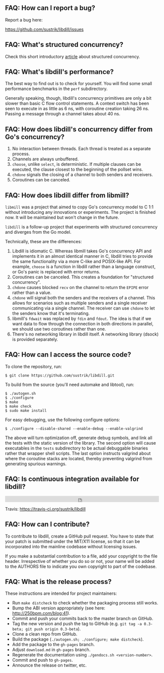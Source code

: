 
## FAQ: How can I report a bug?

Report a bug here:

<https://github.com/sustrik/libdill/issues>

## FAQ: What's structured concurrency?

Check this short introductory [article](structured-concurrency.html) about structured concurrency.

## FAQ: What's libdill's performance?

The best way to find out is to check for yourself. You will find some small performance benchmarks in the `perf` subdirectory.

Generally speaking, though, libdill's concurrency primitives are only a bit slower than basic C flow control statements. A context switch has been seen to execute in as little as 6 ns, with coroutine creation taking 26 ns. Passing a message through a channel takes about 40 ns.

## FAQ: How does libdill's concurrency differ from Go's concurrency?

1. No interaction between threads. Each thread is treated as a separate process.
2. Channels are always unbuffered.
3. `choose`, unlike `select`, is deterministic. If multiple clauses can be executed, the clause closest to the beginning of the pollset wins.
4. `chdone` signals the closing of a channel to both senders and receivers.
5. Coroutines can be canceled.

## FAQ: How does libdill differ from libmill?

`libmill` was a project that aimed to copy Go's concurrency model to C 1:1 without introducing any innovations or experiments. The project is finished now. It will be maintained but won't change in the future.

`libdill` is a follow-up project that experiments with structured concurrency and diverges from the Go model.

Technically, these are the differences:

1. Libdill is idiomatic C. Whereas libmill takes Go's concurrency API and implements it in an almost identical manner in C, libdill tries to provide the same functionality via a more C-like and POSIX-like API. For example, `choose` is a function in libdill rather than a language construct, or Go's panic is replaced with error returns.
2. Coroutines can be canceled. This creates a foundation for "structured concurrency".
3. `chdone` causes blocked `recv` on the channel to return the `EPIPE` error rather than a value.
4. `chdone` will signal both the senders and the receivers of a channel. This allows for scenarios such as multiple senders and a single receiver communicating via a single channel. The receiver can use `chdone` to let the senders know that it's terminating.
5. libmill's `fdwait` was replaced by `fdin` and `fdout`. The idea is that if we want data to flow through the connection in both directions in parallel, we should use two coroutines rather than one.
6. There's no networking library in libdill itself. A networking library (dsock) is provided separately.

## FAQ: How can I access the source code?

To clone the repository, run:

```
$ git clone https://github.com/sustrik/libdill.git
```

To build from the source (you'll need automake and libtool), run:

```
$ ./autogen.sh
$ ./configure
$ make
$ make check
$ sudo make install
```

For easy debugging, use the following configure options:

```
$ ./configure --disable-shared --enable-debug --enable-valgrind
```

The above will turn optimization off, generate debug symbols, and link all the tests with the static version of the library. The second option will cause executables in the `tests` subdirectory to be actual debuggable binaries rather that wrapper shell scripts. The last option instructs valgrind about where the coroutine stacks are located, thereby preventing valgrind from generating spurious warnings.

## FAQ: Is continuous integration available for libdill?

<iframe width="100%" height="20" frameBorder="0"
src="https://api.travis-ci.org/sustrik/libdill.svg?branch=master"></iframe>

Travis: <https://travis-ci.org/sustrik/libdill>

## FAQ: How can I contribute?

To contribute to libdill, create a GitHub pull request. You have to state that your patch is submitted under the MIT/X11 license, so that it can be incorporated into the mainline codebase without licensing issues.

If you make a substantial contribution to a file, add your copyright to the file header. Irrespective of whether you do so or not, your name will be added to the AUTHORS file to indicate you own copyright to part of the codebase.

## FAQ: What is the release process?

These instructions are intended for project maintainers:

* Run `make distcheck` to check whether the packaging process still works.
* Bump the ABI version appropriately (see here: <http://250bpm.com/blog:41>).
* Commit and push your commits back to the master branch on GitHub.
* Tag the new version and push the tag to GitHub (e.g. `git tag -a 0.3-beta; git push origin 0.3-beta`).
* Clone a clean repo from GitHub.
* Build the package (`./autogen.sh; ./configure; make distcheck`).
* Add the package to the `gh-pages` branch.
* Adjust `download.md` in `gh-pages` branch.
* Regenerate the documentation using `./gendocs.sh <version-number>`.
* Commit and push to `gh-pages`.
* Announce the release on twitter, etc.
